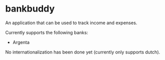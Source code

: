 # bankbuddy

An application that can be used to track income and expenses. 

Currently supports the following banks:
- Argenta

No internationalization has been done yet (currently only supports dutch). 
